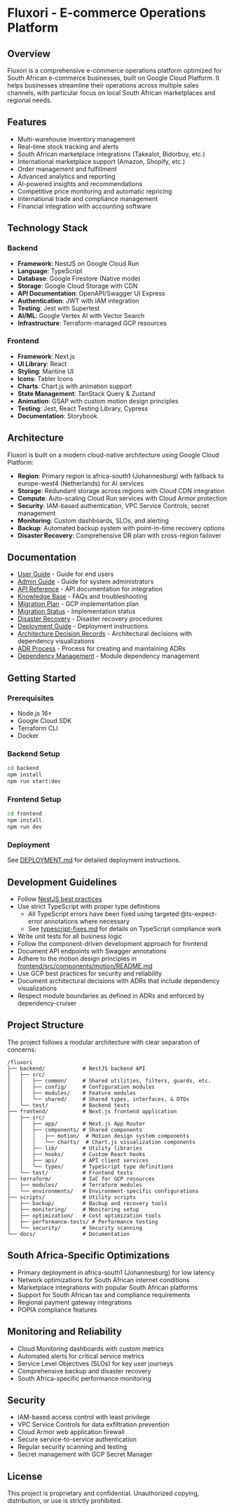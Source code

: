 # Fluxori - E-commerce Operations Platform

## Overview

Fluxori is a comprehensive e-commerce operations platform optimized for South African e-commerce businesses, built on Google Cloud Platform. It helps businesses streamline their operations across multiple sales channels, with particular focus on local South African marketplaces and regional needs.

## Features

- Multi-warehouse inventory management
- Real-time stock tracking and alerts
- South African marketplace integrations (Takealot, Bidorbuy, etc.)
- International marketplace support (Amazon, Shopify, etc.)
- Order management and fulfillment
- Advanced analytics and reporting
- AI-powered insights and recommendations
- Competitive price monitoring and automatic repricing
- International trade and compliance management
- Financial integration with accounting software

## Technology Stack

### Backend
- **Framework**: NestJS on Google Cloud Run
- **Language**: TypeScript
- **Database**: Google Firestore (Native mode)
- **Storage**: Google Cloud Storage with CDN
- **API Documentation**: OpenAPI/Swagger UI Express
- **Authentication**: JWT with IAM integration
- **Testing**: Jest with Supertest
- **AI/ML**: Google Vertex AI with Vector Search
- **Infrastructure**: Terraform-managed GCP resources

### Frontend
- **Framework**: Next.js
- **UI Library**: React
- **Styling**: Mantine UI
- **Icons**: Tabler Icons
- **Charts**: Chart.js with animation support
- **State Management**: TanStack Query & Zustand
- **Animation**: GSAP with custom motion design principles
- **Testing**: Jest, React Testing Library, Cypress
- **Documentation**: Storybook

## Architecture

Fluxori is built on a modern cloud-native architecture using Google Cloud Platform:

- **Region**: Primary region is africa-south1 (Johannesburg) with fallback to europe-west4 (Netherlands) for AI services
- **Storage**: Redundant storage across regions with Cloud CDN integration
- **Compute**: Auto-scaling Cloud Run services with Cloud Armor protection
- **Security**: IAM-based authentication, VPC Service Controls, secret management
- **Monitoring**: Custom dashboards, SLOs, and alerting
- **Backup**: Automated backup system with point-in-time recovery options
- **Disaster Recovery**: Comprehensive DR plan with cross-region failover

## Documentation

- [User Guide](docs/user/getting-started.md) - Guide for end users
- [Admin Guide](docs/admin/admin-guide.md) - Guide for system administrators
- [API Reference](docs/api/api-reference.md) - API documentation for integration
- [Knowledge Base](docs/knowledge-base/index.md) - FAQs and troubleshooting
- [Migration Plan](GOOGLE_CLOUD_MIGRATION.md) - GCP implementation plan
- [Migration Status](MIGRATION_IMPLEMENTATION.md) - Implementation status
- [Disaster Recovery](DISASTER_RECOVERY.md) - Disaster recovery procedures
- [Deployment Guide](DEPLOYMENT.md) - Deployment instructions
- [Architecture Decision Records](docs/adr/README.md) - Architectural decisions with dependency visualizations
- [ADR Process](docs/adr-process.md) - Process for creating and maintaining ADRs
- [Dependency Management](docs/dependency-management.md) - Module dependency management

## Getting Started

### Prerequisites

- Node.js 16+
- Google Cloud SDK
- Terraform CLI
- Docker

### Backend Setup

```bash
cd backend
npm install
npm run start:dev
```

### Frontend Setup

```bash
cd frontend
npm install
npm run dev
```

### Deployment

See [DEPLOYMENT.md](DEPLOYMENT.md) for detailed deployment instructions.

## Development Guidelines

- Follow [NestJS best practices](https://docs.nestjs.com/)
- Use strict TypeScript with proper type definitions
  - All TypeScript errors have been fixed using targeted @ts-expect-error annotations where necessary
  - See [typescript-fixes.md](typescript-fixes.md) for details on TypeScript compliance work
- Write unit tests for all business logic
- Follow the component-driven development approach for frontend
- Document API endpoints with Swagger annotations
- Adhere to the motion design principles in [frontend/src/components/motion/README.md](frontend/src/components/motion/README.md)
- Use GCP best practices for security and reliability
- Document architectural decisions with ADRs that include dependency visualizations
- Respect module boundaries as defined in ADRs and enforced by dependency-cruiser

## Project Structure

The project follows a modular architecture with clear separation of concerns:

```
/fluxori
├── backend/            # NestJS backend API
│   ├── src/
│   │   ├── common/     # Shared utilities, filters, guards, etc.
│   │   ├── config/     # Configuration modules
│   │   ├── modules/    # Feature modules
│   │   └── shared/     # Shared types, interfaces, & DTOs
│   └── test/           # Backend tests
├── frontend/           # Next.js frontend application
│   ├── src/
│   │   ├── app/        # Next.js App Router
│   │   ├── components/ # Shared components
│   │   │   ├── motion/  # Motion design system components
│   │   │   └── charts/  # Chart.js visualization components
│   │   ├── lib/        # Utility libraries
│   │   ├── hooks/      # Custom React hooks
│   │   ├── api/        # API client services
│   │   └── types/      # TypeScript type definitions
│   └── test/           # Frontend tests
├── terraform/          # IaC for GCP resources
│   ├── modules/        # Terraform modules
│   └── environments/   # Environment-specific configurations
├── scripts/            # Utility scripts
│   ├── backup/         # Backup and recovery tools
│   ├── monitoring/     # Monitoring setup
│   ├── optimization/   # Cost optimization tools
│   ├── performance-tests/ # Performance testing
│   └── security/       # Security scanning
└── docs/               # Documentation
```

## South Africa-Specific Optimizations

- Primary deployment in africa-south1 (Johannesburg) for low latency
- Network optimizations for South African internet conditions
- Marketplace integrations with popular South African platforms
- Support for South African tax and compliance requirements
- Regional payment gateway integrations
- POPIA compliance features

## Monitoring and Reliability

- Cloud Monitoring dashboards with custom metrics
- Automated alerts for critical service metrics
- Service Level Objectives (SLOs) for key user journeys
- Comprehensive backup and disaster recovery
- South Africa-specific performance monitoring

## Security

- IAM-based access control with least privilege
- VPC Service Controls for data exfiltration prevention
- Cloud Armor web application firewall
- Secure service-to-service authentication
- Regular security scanning and testing
- Secret management with GCP Secret Manager

## License

This project is proprietary and confidential. Unauthorized copying, distribution, or use is strictly prohibited.
